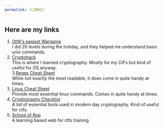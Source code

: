 ```yaml
---
permalink: /LINKS/
---
```


## Here are my links
1. [OtW's easiest Wargame](https://overthewire.org/wargames/bandit/)<br> 
I did 20 levels during the holiday, and they helped me understand basic unix commands.<br>
2. [Cryptohack](https://cryptohack.org/)<br>
This is where I learned cryptography. Mostly for my CtFs but kind of useful for OS anyway.<br>
3.[Regex Cheat Sheet](https://www.rexegg.com/regex-quickstart.html())<br>
While not exactly the most readable, it does come in quite handy at times.<br>
4. [Linux Cheat Sheet](https://www.loggly.com/wp-content/uploads/2015/05/Linux-Cheat-Sheet-Sponsored-By-Loggly.pdf)<br>
Provide most essential linux commands. Comes in quite handy at times. <br>
5. [Cryptography Checklist](https://fareedfauzi.gitbook.io/ctf-checklist-for-beginner/cryptography) <br>
A list of essential tools used in modern day cryptography. Kind of useful for ctfs. <br>
6. [School of Rop](https://academy.hoppersroppers.org/)<br>
A learning based web for ctfs training.
